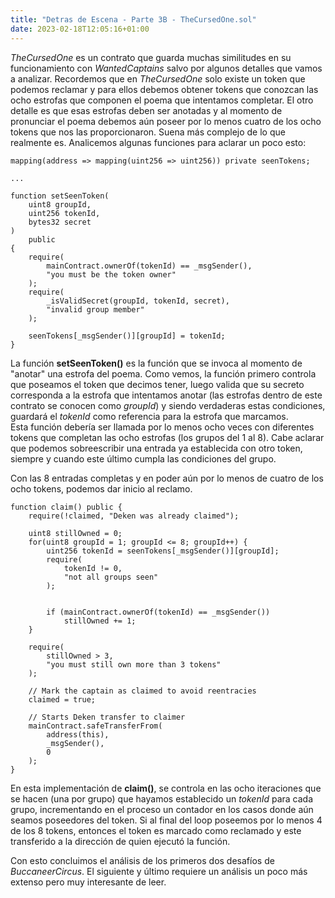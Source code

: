 ```yaml
---
title: "Detras de Escena - Parte 3B - TheCursedOne.sol"
date: 2023-02-18T12:05:16+01:00
---
```


*TheCursedOne* es un contrato que guarda muchas similitudes en su funcionamiento con *WantedCaptains* salvo por algunos detalles que vamos a analizar. Recordemos que en *TheCursedOne* solo existe un token que podemos reclamar y para ellos debemos obtener tokens que conozcan las ocho estrofas que componen el poema que intentamos completar. El otro detalle es que esas estrofas deben ser anotadas y al momento de pronunciar el poema debemos aún poseer por lo menos cuatro de los ocho tokens que nos las proporcionaron. Suena más complejo de lo que realmente es. Analicemos algunas funciones para aclarar un poco esto:

```solidity
mapping(address => mapping(uint256 => uint256)) private seenTokens;

...

function setSeenToken(
    uint8 groupId,
    uint256 tokenId,
    bytes32 secret
)
    public
{
    require(
        mainContract.ownerOf(tokenId) == _msgSender(),
        "you must be the token owner"
    );
    require(
        _isValidSecret(groupId, tokenId, secret),
        "invalid group member"
    );

    seenTokens[_msgSender()][groupId] = tokenId;
}
```

La función **setSeenToken()** es la función que se invoca al momento de "anotar" una estrofa del poema. Como vemos, la función primero controla que poseamos el token que decimos tener, luego valida que su secreto corresponda a la estrofa que intentamos anotar (las estrofas dentro de este contrato se conocen como *groupId*) y siendo verdaderas estas condiciones, guardará el *tokenId* como referencia para la estrofa que marcamos.\
Esta función debería ser llamada por lo menos ocho veces con diferentes tokens que completan las ocho estrofas (los grupos del 1 al 8). Cabe aclarar que podemos sobreescribir una entrada ya establecida con otro token, siempre y cuando este último cumpla las condiciones del grupo.

Con las 8 entradas completas y en poder aún por lo menos de cuatro de los ocho tokens, podemos dar inicio al reclamo.

```solidity
function claim() public {
    require(!claimed, "Deken was already claimed");

    uint8 stillOwned = 0;
    for(uint8 groupId = 1; groupId <= 8; groupId++) {
        uint256 tokenId = seenTokens[_msgSender()][groupId];
        require(
            tokenId != 0,
            "not all groups seen"
        );


        if (mainContract.ownerOf(tokenId) == _msgSender())
            stillOwned += 1;
    }

    require(
        stillOwned > 3,
        "you must still own more than 3 tokens"
    );

    // Mark the captain as claimed to avoid reentracies
    claimed = true;

    // Starts Deken transfer to claimer
    mainContract.safeTransferFrom(
        address(this),
        _msgSender(),
        0
    );
}
```

En esta implementación de **claim()**, se controla en las ocho iteraciones que se hacen (una por grupo) que hayamos establecido un *tokenId* para cada grupo, incrementando en el proceso un contador en los casos donde aún seamos poseedores del token. Si al final del loop poseemos por lo menos 4 de los 8 tokens, entonces el token es marcado como reclamado y este transferido a la dirección de quien ejecutó la función.

Con esto concluimos el análisis de los primeros dos desafíos de *BuccaneerCircus*. El siguiente y último requiere un análisis un poco más extenso pero muy interesante de leer.